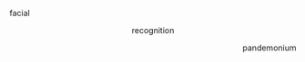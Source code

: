 <p align="left"> facial </p>
<p align="center"> recognition </p>
<p align="right"> pandemonium </p>


